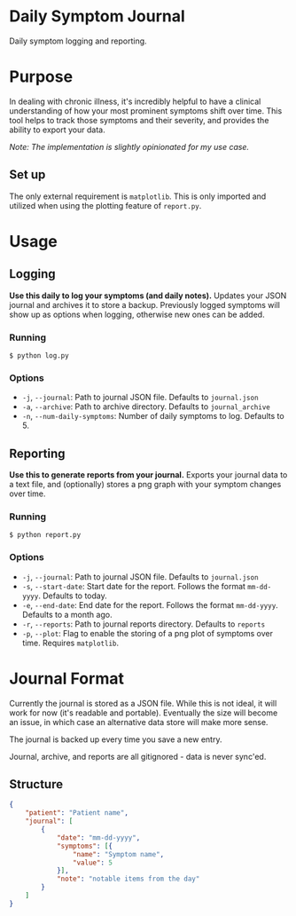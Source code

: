 # Daily Symptom Journal
Daily symptom logging and reporting.

# Purpose
In dealing with chronic illness, it's incredibly helpful to have a clinical understanding of how your most prominent symptoms shift over time. This tool helps to track those symptoms and their severity, and provides the ability to export your data.

*Note: The implementation is slightly opinionated for my use case.*

## Set up
The only external requirement is `matplotlib`. This is only imported and utilized when using the plotting feature of `report.py`.

# Usage
## Logging
**Use this daily to log your symptoms (and daily notes).** Updates your JSON journal and archives it to store a backup. Previously logged symptoms will show up as options when logging, otherwise new ones can be added.

### Running
`$ python log.py`

### Options
- `-j`, `--journal`: Path to journal JSON file. Defaults to `journal.json`
- `-a`, `--archive`: Path to archive directory. Defaults to `journal_archive`
- `-n`, `--num-daily-symptoms`: Number of daily symptoms to log. Defaults to 5.

## Reporting
**Use this to generate reports from your journal.** Exports your journal data to a text file, and (optionally) stores a png graph with your symptom changes over time.

### Running
`$ python report.py`

### Options
- `-j`, `--journal`: Path to journal JSON file. Defaults to `journal.json`
- `-s`, `--start-date`: Start date for the report. Follows the format `mm-dd-yyyy`. Defaults to today.
- `-e`, `--end-date`: End date for the report. Follows the format `mm-dd-yyyy`. Defaults to a month ago.
- `-r`, `--reports`: Path to journal reports directory. Defaults to `reports`
- `-p`, `--plot`: Flag to enable the storing of a png plot of symptoms over time. Requires `matplotlib`.

# Journal Format
Currently the journal is stored as a JSON file. While this is not ideal, it will work for now (it's readable and portable). Eventually the size will become an issue, in which case an alternative data store will make more sense.

The journal is backed up every time you save a new entry.

Journal, archive, and reports are all gitignored - data is never sync'ed.

## Structure
```json
{
    "patient": "Patient name",
    "journal": [
        {
            "date": "mm-dd-yyyy",
            "symptoms": [{
                "name": "Symptom name",
                "value": 5
            }],
            "note": "notable items from the day"
        }
    ]
}
```

